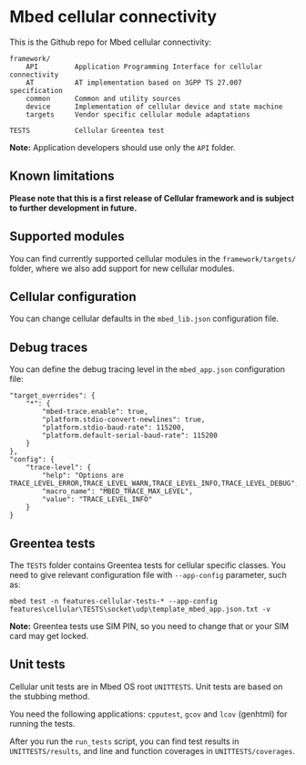 # Mbed cellular connectivity

This is the Github repo for Mbed cellular connectivity:

    framework/
        API         Application Programming Interface for cellular connectivity
        AT          AT implementation based on 3GPP TS 27.007 specification
        common      Common and utility sources
        device      Implementation of cellular device and state machine
        targets     Vendor specific cellular module adaptations

    TESTS           Cellular Greentea test

**Note:** Application developers should use only the `API` folder.

## Known limitations

**Please note that this is a first release of Cellular framework and is subject to further development in future.**

## Supported modules

You can find currently supported cellular modules in the `framework/targets/` folder, where we also add support for new cellular modules.

## Cellular configuration

You can change cellular defaults in the `mbed_lib.json` configuration file.

## Debug traces

You can define the debug tracing level in the `mbed_app.json` configuration file:
```
"target_overrides": {
    "*": {
        "mbed-trace.enable": true,
        "platform.stdio-convert-newlines": true,
        "platform.stdio-baud-rate": 115200,
        "platform.default-serial-baud-rate": 115200
    }
},
"config": {
    "trace-level": {
        "help": "Options are TRACE_LEVEL_ERROR,TRACE_LEVEL_WARN,TRACE_LEVEL_INFO,TRACE_LEVEL_DEBUG",
        "macro_name": "MBED_TRACE_MAX_LEVEL",
        "value": "TRACE_LEVEL_INFO"
    }
}
```

## Greentea tests

The `TESTS` folder contains Greentea tests for cellular specific classes. You need to give relevant configuration file with `--app-config` parameter, such as:

```
mbed test -n features-cellular-tests-* --app-config features\cellular\TESTS\socket\udp\template_mbed_app.json.txt -v
```

**Note:** Greentea tests use SIM PIN, so you need to change that or your SIM card may get locked.

## Unit tests

Cellular unit tests are in Mbed OS root `UNITTESTS`. Unit tests are based on the stubbing method.

You need the following applications: `cpputest`, `gcov` and `lcov` (genhtml) for running the tests.

After you run the `run_tests` script, you can find test results in `UNITTESTS/results`, and line and function coverages in `UNITTESTS/coverages`.
